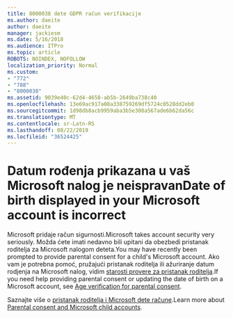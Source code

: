 ```yaml
---
title: 8000038 dete GDPR račun verifikacije
ms.author: daeite
author: daeite
manager: jackiesm
ms.date: 5/16/2018
ms.audience: ITPro
ms.topic: article
ROBOTS: NOINDEX, NOFOLLOW
localization_priority: Normal
ms.custom:
- "772"
- "788"
- "8000038"
ms.assetid: 9039e40c-62d4-4658-ab5b-2649ba738c40
ms.openlocfilehash: 13e69ac917a08a338759269df5724c0528dd2eb0
ms.sourcegitcommit: 1d98db8acb9959aba3b5e308a567ade6b62da56c
ms.translationtype: MT
ms.contentlocale: sr-Latn-RS
ms.lasthandoff: 08/22/2019
ms.locfileid: "36524425"
---
```

# <a name="date-of-birth-displayed-in-your-microsoft-account-is-incorrect"></a><span data-ttu-id="41c47-102">Datum rođenja prikazana u vaš Microsoft nalog je neispravan</span><span class="sxs-lookup"><span data-stu-id="41c47-102">Date of birth displayed in your Microsoft account is incorrect</span></span>

<span data-ttu-id="41c47-103">Microsoft pridaje račun sigurnosti.</span><span class="sxs-lookup"><span data-stu-id="41c47-103">Microsoft takes account security very seriously.</span></span> <span data-ttu-id="41c47-104">Možda ćete imati nedavno bili upitani da obezbedi pristanak roditelja za Microsoft nalogom deteta.</span><span class="sxs-lookup"><span data-stu-id="41c47-104">You may have recently been prompted to provide parental consent for a child's Microsoft account.</span></span> <span data-ttu-id="41c47-105">Ako vam je potrebna pomoć, pružajući pristanak roditelja ili ažuriranje datum rodjenja na Microsoft nalog, vidim [starosti provere za pristanak roditelja](https://go.microsoft.com/fwlink/p/?linkid=874364).</span><span class="sxs-lookup"><span data-stu-id="41c47-105">If you need help providing parental consent or updating the date of birth on a Microsoft account, see [Age verification for parental consent](https://go.microsoft.com/fwlink/p/?linkid=874364).</span></span>
  
<span data-ttu-id="41c47-106">Saznajte više o [pristanak roditelja i Microsoft dete račune](https://go.microsoft.com/fwlink/p/?linkid=874365).</span><span class="sxs-lookup"><span data-stu-id="41c47-106">Learn more about [Parental consent and Microsoft child accounts](https://go.microsoft.com/fwlink/p/?linkid=874365).</span></span>
  